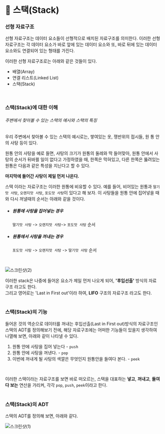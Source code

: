# 🧱 스택(Stack)
### 선형 자료구조
선형 자료구조는 데이터 요소들이 선형적으로 배치된 자료구조를 의미한다. 이러한 선형 자료구조는 각 데이터 요소가 바로 앞에 있는 데이터 요소와 또, 바로 뒤에 있는 데이터 요소와도 연결되어 있는 형태를 가진다.<br>

이러한 선형 자료구조로는 아래와 같은 것들이 있다.<br>
- 배열(Array)
- 연결 리스트(Linked List)
- 스택(Stack)
<br>

### 스택(Stack)에 대한 이해 
###### 주변에서 찾아볼 수 있는 스택의 예시와 스택의 특징
우리 주변에서 찾아볼 수 있는 스택의 예시로는, 쌓여있는 옷, 쟁반위의 접시들, 원 통 안의 사탕 등이 있다.<br>

원통 안의 사탕을 예로 들면, 사탕의 크기가 원통의 둘레와 딱 들어맞아, 원통 안에서 사탕의 순서가 뒤바뀔 일이 없다고 가정하였을 때, 한쪽은 막혀있고, 다른 한쪽은 뚫려있는 원통은 다음과 같은 특성을 지닌다고 할 수 있다.<br>

**마지막에 들어간 사탕이 제일 먼저 나온다.** <br>

스택 이라는 자료구조는 이러한 원통에 비유할 수 있다. 예를 들어, 비어있는 원통과 `딸기맛 사탕`, `오랜지맛 사탕`, `포도맛 사탕`이 있다고 해 보자. 이 사탕들을 원통 안에 집어넣을 때와 다시 꺼낼때의 순서는 아래와 같을 것이다.<br>

- ##### 원통에 사탕을 집어넣는 경우
  `딸기맛 사탕` -> `오랜지맛 사탕`-> `포도맛 사탕` 순서

- ##### 원통에서 사탕을 꺼내는 경우
  `포도맛 사탕` -> `오랜지맛 사탕` -> `딸기맛 사탕` 순서
<br>

![스크린샷(2)](https://github.com/Yoonsik-2002/data-structure-study/assets/83572199/db0c5b26-3628-4951-9f0c-a7cd1e9d535b)<br>

이러한 stack은 나중에 들어온 요소가 제일 먼저 나오게 되어, **'후입선출'** 방식의 자료구조 라고도 한다.<br>
그리고 영어로는 'Last in First out'이라 하여, **LIFO** 구조의 자료구조 라고도 한다.<br>
<br>

### 스택(Stack)의 기능
들어온 것의 역순으로 데이터를 꺼내는 후입선출(Last in First out)방식의 자료구조인 스택의 ADT를 정의해보기 전에, 해당 자료구조에는 어떠한 기능들이 있을지 생각하여 나열해 보면, 아래와 같이 나타낼 수 있다.<br>
1) 원통 안에 사탕을 집어 넣는다 - `push`
2) 원통 안에 사탕을 꺼낸다. - `pop`
3) 이번에 꺼내게 될 사탕의 색깔은 무엇인지 원통안을 들여다 본다. - `peek`
<br>

이러한 스택이라는 자료구조를 보면 바로 떠오르는, 스택을 대표하는 **넣고**, **꺼내고**, **들여다 보는** 연산을 가리켜, 각각 `pop`, `push`, `peek`이라고 한다.<br>
<br>

### 스택(Stack)의 ADT
스택의 ADT를 정의해 보면, 아래와 같다.<br>

![스크린샷(1)](https://github.com/Yoonsik-2002/data-structure-study/assets/83572199/bda03861-1a63-4197-a2d1-a4a107f24ec0)<br>
<br>





